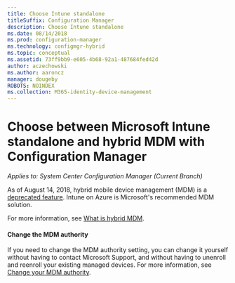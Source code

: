 ```yaml
---
title: Choose Intune standalone
titleSuffix: Configuration Manager
description: Choose Intune standalone
ms.date: 08/14/2018
ms.prod: configuration-manager
ms.technology: configmgr-hybrid
ms.topic: conceptual
ms.assetid: 73ff9bb9-e605-4b68-92a1-487684fed42d
author: aczechowski
ms.author: aaroncz
manager: dougeby
ROBOTS: NOINDEX
ms.collection: M365-identity-device-management
---
```


# Choose between Microsoft Intune standalone and hybrid MDM with Configuration Manager

*Applies to: System Center Configuration Manager (Current Branch)*


As of August 14, 2018, hybrid mobile device management (MDM) is a [deprecated feature](/sccm/core/plan-design/changes/deprecated/removed-and-deprecated-cmfeatures). Intune on Azure is Microsoft's recommended MDM solution.  

For more information, see [What is hybrid MDM](/sccm/mdm/understand/hybrid-mobile-device-management).<!--Intune feature 2683117-->  


<!--
One of the most commonly asked questions regarding mobile device management (MDM) with Microsoft Intune is "Should I integrate Intune with Configuration Manager (hybrid MDM) or run Intune standalone in the cloud only configuration?" 



 
## Intune standalone

Intune standalone is Microsoft’s recommended deployment topology. Intune standalone is a cloud-only MDM solution that you manage using a web console accessed from anywhere in the world. Intune data centers are hosted in North America, Europe, and Asia. Because Intune is a cloud service, you can quickly deploy Intune management to your devices.

Customers generally find it faster and easier to deploy the standalone topology because there's no dependency for on-premise components. Intune standalone is now on the Microsoft Azure cloud platform and provides many advanced features, such as:  

- Integrated enterprise mobility management platform: An integrated cloud platform and admin experience in Azure portal for Intune, Azure AD Premium, and Azure Information Protection  

- Mobile device management: Rich mobile device management and information protection capabilities  

- Scale: Deploy and manage mobile devices without worrying about scale  

- Role-based access control: Restrict access to administrative functions based on assigned roles and scopes  

- Programmatic access (API): Microsoft Graph API support, and SDK and PowerShell management options  

- Web console: An HTML 5-based console built on web standards with support for most modern web browsers  

- Advanced reporting: Ability to create customized reports  

- Agility: Simple setup and rapid delivery of new capabilities  



## Hybrid MDM with Configuration Manager

> [!Important]  
> As of August 14, 2018, hybrid mobile device management is a [deprecated feature](/sccm/core/plan-design/changes/deprecated/removed-and-deprecated-cmfeatures). For more information, see [What is hybrid MDM](/sccm/mdm/understand/hybrid-mobile-device-management).  

Hybrid MDM is a solution that integrates Intune's mobile device management capabilities into Configuration Manager. It uses Intune as the delivery channel for policies, profiles, and applications to devices but uses Configuration Manager on-premises infrastructure to administer content and manage the devices. A hybrid implementation gives you "single pane of glass" control. This means you can use the same on-premises infrastructure and administrative console to manage mobile devices with Intune as well as PCs and servers with the traditional Configuration Manager client. 

You may choose hybrid MDM for the following reasons:  

- You want to manage both mobile devices enrolled in Intune and devices managed with the Configuration Manager client from the same administrative console  

- Your infrastructure requires that you have multiple NDES servers for certificate delivery to mobile devices  

- Your infrastructure requires that you have multiple Exchange connectors  

- You require S/MIME encryption support

> [!Note]  
> If you set up hybrid MDM in Configuration Manager for conditional access with on-premises Exchange, users can still access email in Outlook for iOS and Android. This same configuration with Intune standalone blocks email for these clients.<!--Intune bug 2285890-->  



#### Change the MDM authority

If you need to change the MDM authority setting, you can change it yourself without having to contact Microsoft Support, and without having to unenroll and reenroll your existing managed devices. For more information, see [Change your MDM authority](/sccm/mdm/deploy-use/change-mdm-authority).

